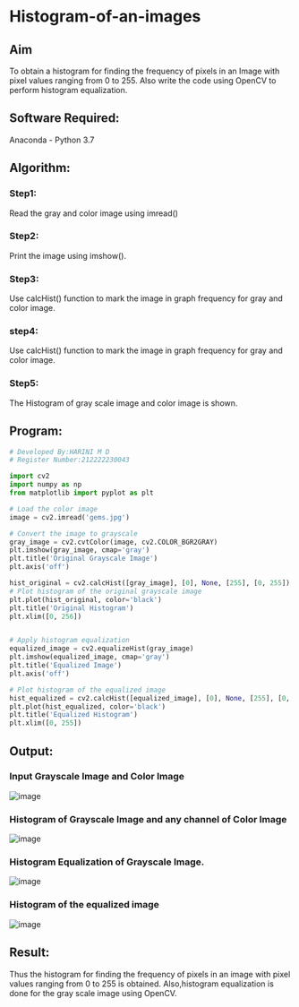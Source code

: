 # Histogram-of-an-images
## Aim
To obtain a histogram for finding the frequency of pixels in an Image with pixel values ranging from 0 to 255. Also write the code using OpenCV to perform histogram equalization.

## Software Required:
Anaconda - Python 3.7

## Algorithm:
### Step1:
Read the gray and color image using imread()

### Step2:
Print the image using imshow().



### Step3:
Use calcHist() function to mark the image in graph frequency for gray and color image.

### step4:
Use calcHist() function to mark the image in graph frequency for gray and color image.

### Step5:
The Histogram of gray scale image and color image is shown.


## Program:
```python
# Developed By:HARINI M D
# Register Number:212222230043

import cv2
import numpy as np
from matplotlib import pyplot as plt

# Load the color image
image = cv2.imread('gems.jpg')

# Convert the image to grayscale
gray_image = cv2.cvtColor(image, cv2.COLOR_BGR2GRAY)
plt.imshow(gray_image, cmap='gray')
plt.title('Original Grayscale Image')
plt.axis('off')

hist_original = cv2.calcHist([gray_image], [0], None, [255], [0, 255])
# Plot histogram of the original grayscale image
plt.plot(hist_original, color='black')
plt.title('Original Histogram')
plt.xlim([0, 256])


# Apply histogram equalization
equalized_image = cv2.equalizeHist(gray_image)
plt.imshow(equalized_image, cmap='gray')
plt.title('Equalized Image')
plt.axis('off')

# Plot histogram of the equalized image
hist_equalized = cv2.calcHist([equalized_image], [0], None, [255], [0, 255])
plt.plot(hist_equalized, color='black')
plt.title('Equalized Histogram')
plt.xlim([0, 255])

```
## Output:
### Input Grayscale Image and Color Image
![image](https://github.com/user-attachments/assets/182f9c0d-c75c-4bda-9de9-7a135f73efb4)


### Histogram of Grayscale Image and any channel of Color Image
![image](https://github.com/user-attachments/assets/8fa95d86-a833-4cd2-965c-4e0e4deda72e)



### Histogram Equalization of Grayscale Image.
![image](https://github.com/user-attachments/assets/1e2f38b8-8cc0-4cf0-8583-aae120c4f92f)

### Histogram of the equalized image
![image](https://github.com/user-attachments/assets/fff3312f-2e13-4919-98ec-1f8250468046)









## Result: 
Thus the histogram for finding the frequency of pixels in an image with pixel values ranging from 0 to 255 is obtained. Also,histogram equalization is done for the gray scale image using OpenCV.
